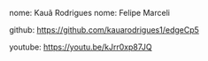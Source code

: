 nome: Kauã Rodrigues 
nome: Felipe Marceli


github: https://github.com/kauarodrigues1/edgeCp5

youtube: https://youtu.be/kJrr0xp87JQ